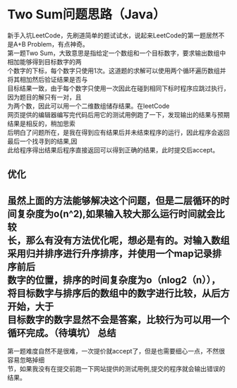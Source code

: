 Two Sum问题思路（Java）
=================
  新手入坑LeetCode，先刷道简单的题试试水，说起来LeetCode的第一题居然不是A+B Problem，有点神奇。</br>
第一题Two Sum，大致意思是指给定一个数组和一个目标数字，要求输出数组中相加能够得到目标数字的两</br>
个数字的下标，每个数字只使用1次。这道题的求解可以使用两个循环遍历数组并将其相加然后验证结果是否与</br>
目标结果一致，由于每个数字只使用一次因此在碰到相同下标时程序应跳过执行，因为题目的解只有一对，且</br>
为两个数，因此可以用一个二维数组储存结果。在leetCode</br>
网页提供的编辑器编写完代码后用它的测试用例跑了一下，发现输出的结果与预期结果是相反的，稍加思索</br>
后明白了问题所在，是我在得到应有结果后并未结束程序的运行，因此程序会返回最后一个找寻到的结果,因</br>
此给程序得出结果后程序直接返回可以得到正确的结果，此时提交后accept。</br>


优化
---------
  虽然上面的方法能够解决这个问题，但是二层循环的时间复杂度为o(n^2),如果输入较大那么运行时间就会比较</br>
长，那么有没有方法优化呢，想必是有的。对输入数组采用归并排序进行升序排序，并使用一个map记录排序前后</br>
数字的位置，排序的时间复杂度为o（nlog2（n）），将目标数字与排序后的数组中的数字进行比较，从后方开始，大于</br>
目标数字的数字显然不会是答案，比较行为可以用一个循环完成。（待填坑）
总结
------------
  第一题难度自然不是很难，一次提价就accept了，但是也需要细心一点，不然很容易忽略掉细</br>
节，如果我没有在提交前跑一下网站提供的测试用例,提交的程序就会输出错误的</br>
结果。
